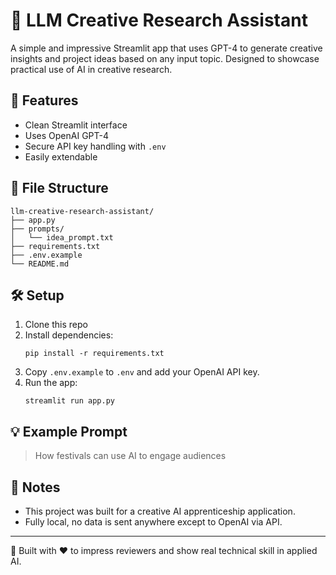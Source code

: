 # 🎨 LLM Creative Research Assistant

A simple and impressive Streamlit app that uses GPT-4 to generate creative insights and project ideas based on any input topic. Designed to showcase practical use of AI in creative research.

## 🚀 Features
- Clean Streamlit interface
- Uses OpenAI GPT-4
- Secure API key handling with `.env`
- Easily extendable

## 📂 File Structure
```
llm-creative-research-assistant/
├── app.py
├── prompts/
│   └── idea_prompt.txt
├── requirements.txt
├── .env.example
└── README.md
```

## 🛠 Setup

1. Clone this repo
2. Install dependencies:
   ```
   pip install -r requirements.txt
   ```
3. Copy `.env.example` to `.env` and add your OpenAI API key.
4. Run the app:
   ```
   streamlit run app.py
   ```

## 💡 Example Prompt
> How festivals can use AI to engage audiences

## 📌 Notes
- This project was built for a creative AI apprenticeship application.
- Fully local, no data is sent anywhere except to OpenAI via API.

---

🧠 Built with ❤️ to impress reviewers and show real technical skill in applied AI.